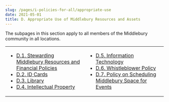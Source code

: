 ```yaml
---
slug: /pages/i-policies-for-all/appropriate-use
date: 2021-05-01
title: D. Appropriate Use of Middlebury Resources and Assets
---
```

The subpages in this section apply to all members of the Middlebury community in all locations.

<table><tbody><tr><td><ul><li><a href="/pages/i-policies-for-all/appropriate-use/steward-resources">D.1. Stewarding Middlebury Resources and Financial Policies</a></li><li><a href="/pages/i-policies-for-all/appropriate-use/id-cards">D.2. ID Cards</a></li><li><a href="/pages/i-policies-for-all/appropriate-use/library-resources">D.3. Library</a></li><li><a href="/pages/i-policies-for-all/appropriate-use/intell-property">D.4. Intellectual Property</a></li></ul></td><td><ul><li><a href="/pages/i-policies-for-all/appropriate-use/info-tech">D.5. Information Technology</a></li><li><a href="/pages/i-policies-for-all/appropriate-use/d-6-whistleblower-policy">D.6. Whistleblower Policy</a></li><li><a href="/pages/i-policies-for-all/appropriate-use/d-7-policy-on-scheduling-middlebury-space-for-events">D.7. Policy on Scheduling Middlebury Space for Events</a></li></ul></td></tr></tbody></table>